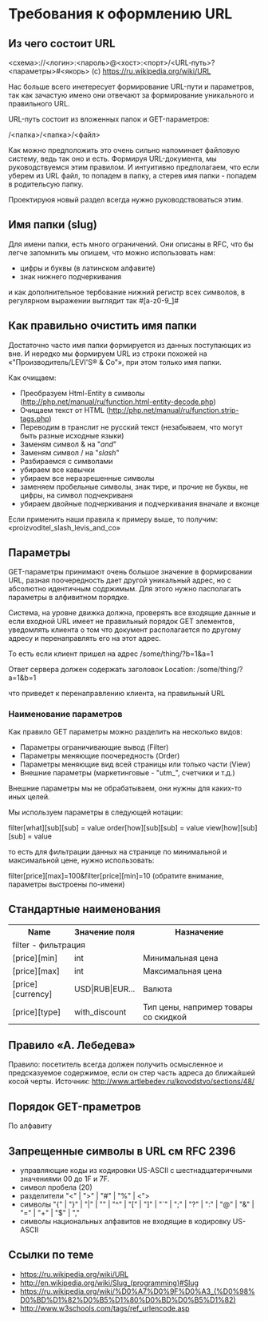 Требования к оформлению URL
===========================

## Из чего состоит URL


<схема>://<логин>:<пароль>@<хост>:<порт>/<URL‐путь>?<параметры>#<якорь> (c) https://ru.wikipedia.org/wiki/URL

Нас больше всего инетересует формирование URL-пути и параметров, так как зачастую имено они отвечают за формирование уникального и правильного URL.

URL-путь состоит из вложенных папок и GET-параметров:

/<папка>/<папка>/<файл>

Как можно предположить это очень сильно напоминает файловую систему, ведь так оно и есть. Формируя URL-документа, мы руководствуемся этим правилом. И интуитивно предполагаем, что если уберем из URL файл, то попадем в папку, а стерев имя папки - попадем в родительсую папку. 

Проектируюя новый раздел всегда нужно руководствоваться этим. 

## Имя папки (slug)

Для имени папки, есть много ограничений. Они описаны в RFC, что бы легче запомнить мы опишем, что можно использовать нам:
* цифры и буквы (в латинском алфавите)
* знак нижнего подчеркивания

и как дополнительное тербование нижний регистр всех символов, в регулярном выражении выглядит так #[a-z0-9\_]#

## Как правильно очистить имя папки

Достаточно часто имя папки формируется из данных поступающих из вне. И нередко мы формируем URL из строки похожей на &laquo;&quot;Производитель/LEVI&#39;S® & Co&quot;&raquo;, при этом только имя папки. 

Как очищаем:

* Преобразуем Html-Entity в символы (http://php.net/manual/ru/function.html-entity-decode.php)
* Очищаем текст от HTML (http://php.net/manual/ru/function.strip-tags.php)
* Переводим в транслит не русский текст (незабываем, что могут быть разные исходные языки)
* Заменям символ & на "_and_"
* Заменям символ / на "_slash_"
* Разбираемся с символами
 * убираем все кавычки
 * убираем все неразрешенные символы
 * заменяем пробельные символы, знак тире, и прочие не буквы, не цифры, на символ подчекриваня
* убираем двойные подчеркивания и подчеркивания вначале и вконце

Если применить наши правила к примеру выше, то получим: &laquo;proizvoditel_slash_levis_and_co&raquo;

## Параметры

GET-параметры принимают очень большое значение в формировании URL, разная поочередность дает другой уникальный адрес, но с абсолютно идентичным содржимым. Для этого нужно пасполагать параметры в алфивитном порядке. 

Система, на уровне движка должна, проверять все входящие данные и если входной URL имеет не правильный порядок GET элементов, уведомлять клиента о том что документ располагается по другому адресу и перенаправлять его на этот адрес. 

То есть если клиент пришел на адрес
/some/thing/?b=1&a=1

Ответ сервера должен содержать заголовок
Location: /some/thing/?a=1&b=1

что приведет к перенаправлению клиента, на правильный URL

### Наименование параметров

Как правило GET параметры можно разделить на несколько видов:

* Параметры ограничивающие вывод (Filter)
* Параметры меняющие поочередность (Order)
* Параметры меняющие вид всей страницы или только части (View)
* Внешние параметры (маркетинговые - "utm_", счетчики и т.д.) 

Внешние параметры мы не обрабатываем, они нужны для каких-то иных целей.

Мы используем параметры в следующей нотации: 

filter[what][sub][sub] = value
order[how][sub][sub] = value
view[how][sub][sub] = value

то есть для фильтрации данных на странице по минимальной и максимальной цене, нужно использовать: 

filter[price][max]=100&filter[price][min]=10 (обратите внимание, параметры выстроены по-имени)

## Стандартные наименования


<table>
  <tr>
    <th>Name</th><th>Значение поля</th><th>Назначение</th>
  </tr>
  <tr>
    <td colspan="3">filter - фильтрация</td>
  </tr>
  <tr>
    <td>[price][min]</td><td>int</td><td>Минимальная цена</td>
  </tr>
  <tr>
    <td>[price][max]</td><td>int</td><td>Максимальная цена</td>
  </tr>
  <tr>
    <td>[price][currency]</td><td>USD|RUB|EUR...</td><td>Валюта</td>
  </tr>
  <tr>
    <td>[price][type]</td><td>with_discount</td><td>Тип цены, например товары со скидкой</td>
  </tr>
</table>

## Правило &laquo;А. Лебедева&raquo;

Правило: посетитель всегда должен получить осмысленное и предсказуемое содержимое, если он стер часть адреса до ближайшей косой черты. 
Источник: http://www.artlebedev.ru/kovodstvo/sections/48/

## Порядок GET-праметров

По алфавиту

## Запрещенные символы в URL см RFC 2396

- управляющие коды из кодировки US-ASCII с шестнадцатеричными значениями 00 до 1F и 7F.
- символ пробела (20)
- разделители "<" | ">" | "#" | "%" | <">
- символы "{" | "}" | "|" | "\" | "^" | "[" | "]" | "`" | ";" | "?" | ":" | "@" | "&" | "=" | "+" | "$" | ","
- символы национальных алфавитов не входящие в кодировку US-ASCII

## Ссылки по теме

* https://ru.wikipedia.org/wiki/URL
* http://en.wikipedia.org/wiki/Slug_(programming)#Slug
* https://ru.wikipedia.org/wiki/%D0%A7%D0%9F%D0%A3_(%D0%98%D0%BD%D1%82%D0%B5%D1%80%D0%BD%D0%B5%D1%82)
* http://www.w3schools.com/tags/ref_urlencode.asp
